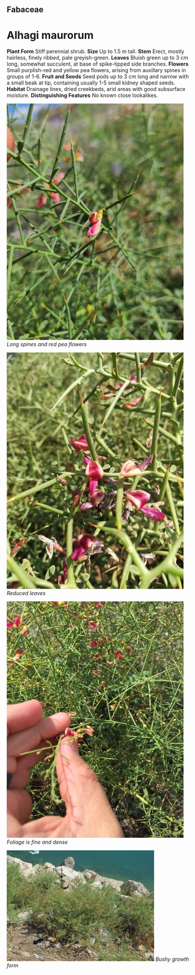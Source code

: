 ## Fabaceae
# Alhagi maurorum
 **Plant Form** Stiff perennial shrub. **Size** Up to 1.5 m tall. **Stem** Erect, mostly hairless, finely ribbed, pale greyish-green. **Leaves** Bluish green up to 3 cm long, somewhat succulent, at base of spike-tipped side branches. **Flowers** Small purplish-red and yellow pea flowers, arising from auxillary spines in groups of 1-6. **Fruit and Seeds** Seed pods up to 3 cm long and narrow with a small beak at tip, containing usually 1-5 small kidney shaped seeds. **Habitat** Drainage lines, dried creekbeds, arid areas with good subsurface moisture. **Distinguishing Features** No known close lookalikes.


![Long spines and red pea flowers](140286_Alhagi_maurorum_toqu15_CC_89731670.jpeg)
 *Long spines and red pea flowers* 

![Reduced leaves](140285_Alhagi_maurorum_omaralhalabi_CC-BY-NC_92028541.jpeg)
 *Reduced leaves* 

![Foliage is fine and dense](140300_Alhagi_maurorum_mocamba70_CC-BY-NC_54086148.jpeg)
 *Foliage is fine and dense* 

![Bushy growth form](18260_Alhagi-maurorum_2496.jpg)
 *Bushy growth form* 

